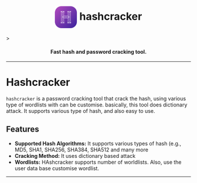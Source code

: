 <h1 align="center">
  <img src="repo icon.png" alt="hashcracker" width="60px" <h1 align="center"> hashcracker</h1>>
  <br>
</h1>
<h4 align="center">Fast hash and password cracking tool.</h4>

---
# Hashcracker

`hashcracker` is a password cracking tool that crack the hash, using various type of wordlists with can be customise. basically, this tool does dictionary attack. It supports various type of hash, and also easy to use.



## Features

* **Supported Hash Algorithms:** It supports various types of hash (e.g., MD5, SHA1, SHA256, SHA384, SHA512 and many more
* **Cracking Method:** It uses dictionary based attack
* **Wordlists:** HAshcracker supports number of worldlists. Also, use the user data base customise wordlist.

---

 
